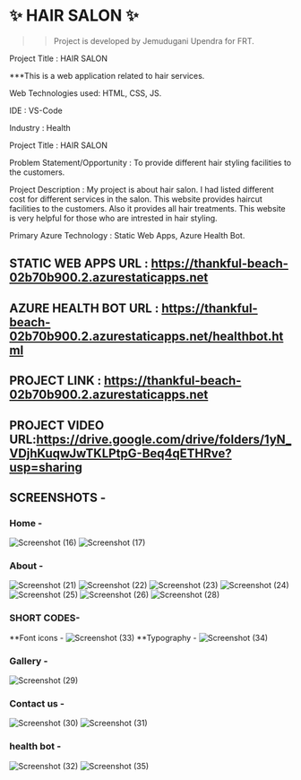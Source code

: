 # ✨ HAIR SALON ✨
>>Project is developed by Jemudugani Upendra for FRT.

Project Title : HAIR SALON

***This is a web application related to hair services.

Web Technologies used: HTML, CSS, JS.

IDE           : VS-Code

Industry      : Health

Project Title :  HAIR SALON

Problem Statement/Opportunity : To provide different hair styling facilities to the customers.

Project Description :  My project is about hair salon. I had listed different cost for different services in the salon. This website provides haircut facilities to the customers. Also it provides all hair treatments. This website is very helpful for those who are intrested in hair styling.

Primary Azure Technology      :  Static Web Apps, Azure Health Bot.

## STATIC WEB APPS URL : https://thankful-beach-02b70b900.2.azurestaticapps.net

## AZURE HEALTH BOT URL : https://thankful-beach-02b70b900.2.azurestaticapps.net/healthbot.html

## PROJECT LINK : https://thankful-beach-02b70b900.2.azurestaticapps.net

## PROJECT VIDEO URL:https://drive.google.com/drive/folders/1yN_VDjhKuqwJwTKLPtpG-Beq4qETHRve?usp=sharing

## SCREENSHOTS -
### Home -
![Screenshot (16)](https://user-images.githubusercontent.com/111052429/214820250-c6bdab13-2aff-487d-8c17-2deb072a5f8d.png)
![Screenshot (17)](https://user-images.githubusercontent.com/111052429/214820290-e9b219d0-8145-4e4f-8a2b-b2acd0578e85.png)
### About -
![Screenshot (21)](https://user-images.githubusercontent.com/111052429/214822926-60c0a023-e338-4d1d-a254-343460089822.png)
![Screenshot (22)](https://user-images.githubusercontent.com/111052429/214822943-dca1cb78-0979-4ed8-b6ee-f3da2bf93d21.png)
![Screenshot (23)](https://user-images.githubusercontent.com/111052429/214822966-4d989965-53ca-4639-92a1-26402ae9edff.png)
![Screenshot (24)](https://user-images.githubusercontent.com/111052429/214822996-d42fd4f7-1ac1-4a5d-be48-a7c2676001cf.png)
![Screenshot (25)](https://user-images.githubusercontent.com/111052429/214823014-3cd7874b-be54-41a4-8a3b-785e5a0c8c8c.png)
![Screenshot (26)](https://user-images.githubusercontent.com/111052429/214823522-c7516d6a-e7b9-40b5-a188-bfe09c6c4a93.png)
![Screenshot (28)](https://user-images.githubusercontent.com/111052429/214823568-e689e8f6-154b-4621-9b62-1b011190ae43.png)
### SHORT CODES-
**Font icons -
![Screenshot (33)](https://user-images.githubusercontent.com/111052429/214828782-49af6243-7311-4665-aba3-80b83e978594.png)
**Typography - 
![Screenshot (34)](https://user-images.githubusercontent.com/111052429/214828798-46b7791e-e223-4921-9aff-89a881f2896f.png)
### Gallery -
![Screenshot (29)](https://user-images.githubusercontent.com/111052429/214820490-b2fc087a-e195-4b6f-9f83-e1897af60c50.png)
### Contact us -
![Screenshot (30)](https://user-images.githubusercontent.com/111052429/214824738-4fb00c03-0c1e-4802-9082-967ff79dca95.png)
![Screenshot (31)](https://user-images.githubusercontent.com/111052429/214821077-462ec878-87af-440c-8c9e-a884cf6a506f.png)
### health bot -
![Screenshot (32)](https://user-images.githubusercontent.com/111052429/214822820-f1589afe-6a84-4fd5-969f-6b52a226ddb9.png)
![Screenshot (35)](https://user-images.githubusercontent.com/111052429/215756311-e571f1a0-0629-4ee3-ab5b-14fce2fbcc79.png)

